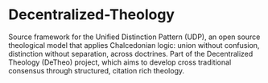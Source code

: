 # Decentralized-Theology
Source framework for the Unified Distinction Pattern (UDP), an open source theological model that applies Chalcedonian logic: union without confusion, distinction without separation, across doctrines. Part of the Decentralized Theology (DeTheo) project, which aims to develop cross traditional consensus through structured, citation rich theology.
